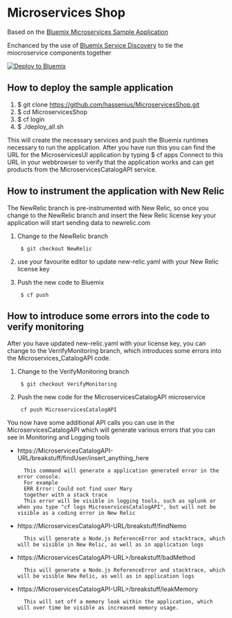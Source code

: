 # Microservices Shop

Based on the [Bluemix Microservices Sample Application](https://developer.ibm.com/bluemix/2015/03/16/sample-application-using-microservices-bluemix/)


Enchanced by the use of [Bluemix Service Discovery](https://console.ng.bluemix.net/docs/services/ServiceDiscovery/index.html) to tie the miocroservice components together

[![Deploy to Bluemix](https://bluemix.net/deploy/button.png)](https://bluemix.net/deploy?repository=https://github.com/hassenius/MicroservicesShopPipelineTest&branch=PipelineTest)

## How to deploy the sample application
1. $ git clone https://github.com/hassenius/MicroservicesShop.git
1. $ cd MicroservicesShop
1. $ cf login
1. $ ./deploy_all.sh

This will create the necessary services and push the Bluemix runtimes necessary to run the application. After you have run this you can find the URL for the MicroservicesUI application by typing
$ cf apps
Connect to this URL in your webbrowser to verify that the application works and can get products from the MicroservicesCatalogAPI service.

## How to instrument the application with New Relic
The NewRelic branch is pre-instrumented with New Relic, so once you change to the NewRelic branch and insert the New Relic license key your application will start sending data to newrelic.com

1. Change to the NewRelic branch

        $ git checkout NewRelic
        
2. use your favourite editor to update new-relic.yaml with your New Relic license key
3. Push the new code to Bluemix
        
        $ cf push

## How to introduce some errors into the code to verify monitoring
After you have updated new-relic.yaml with your license key, you can change to the VerrifyMonitoring branch, which introduces some errors into the Microservices_CatalogAPI code.

1. Change to the VerifyMonitoring branch

        $ git checkout VerifyMonitoring

2. Push the new code for the MicroservicesCatalogAPI microservice

        cf push MicroservicesCatalogAPI


You now have some additional API calls you can use in the MicroservicesCatalogAPI which will generate various errors that you can see in Monitoring and Logging tools

* https://MicroservicesCatalogAPI-URL/breakstuff/findUser/insert_anything_here

        This command will generate a application generated error in the error console. 
        For example 
        ERR Error: Could not find user Mary
        together with a stack trace
        This error will be visible in logging tools, such as splunk or when you type "cf logs MicroservicesCatalogAPI", but will not be visible as a coding error in New Relic


* https://MicroservicesCatalogAPI-URL/breakstuff/findNemo
        
        This will generate a Node.js ReferenceError and stacktrace, which will be visible in New Relic, as well as in application logs

* https://MicroservicesCatalogAPI-URL>/breakstuff/badMethod
        
        This will generate a Node.js ReferenceError and stacktrace, which will be visible New Relic, as well as in application logs

* https://MicroservicesCatalogAPI-URL>/breakstuff/leakMemory
        
        This will set off a memory leak within the application, which will over time be visible as increased memory usage.
